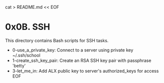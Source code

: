 cat > README.md << EOF
# 0x0B. SSH

This directory contains Bash scripts for SSH tasks.

- 0-use_a_private_key: Connect to a server using private key ~/.ssh/school
- 1-create_ssh_key_pair: Create an RSA SSH key pair with passphrase 'betty'
- 3-let_me_in: Add ALX public key to server's authorized_keys for access
EOF
